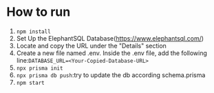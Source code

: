 # How to run
1. ```npm install```
2. Set Up the ElephantSQL Database(https://www.elephantsql.com/)
3. Locate and copy the URL under the "Details" section
4. Create a new file named .env. Inside the .env file, add the following line:```DATABASE_URL=<Your-Copied-Database-URL>```
5. ```npx prisma init```
6. ```npx prisma db push```:try to update the db according schema.prisma
7. ```npm start```